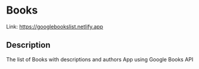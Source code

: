 # Books
Link: https://googlebookslist.netlify.app

## Description
The list of Books with descriptions and authors
App using Google Books API
